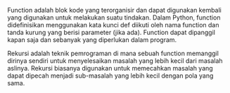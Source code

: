 Function adalah blok kode yang terorganisir dan dapat digunakan kembali yang digunakan untuk melakukan suatu tindakan. Dalam Python, function didefinisikan menggunakan kata kunci def diikuti oleh nama function dan tanda kurung yang berisi parameter (jika ada). Function dapat dipanggil kapan saja dan sebanyak yang diperlukan dalam program.

Rekursi adalah teknik pemrograman di mana sebuah function memanggil dirinya sendiri untuk menyelesaikan masalah yang lebih kecil dari masalah aslinya. Rekursi biasanya digunakan untuk memecahkan masalah yang dapat dipecah menjadi sub-masalah yang lebih kecil dengan pola yang sama.